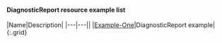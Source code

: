#### DiagnosticReport resource example list

|Name|Description|
|---|---||
|<a href="DiagnosticReport-icims-diagnosticreport-example-1.html">Example-One</a>|DiagnosticReport example|
{:.grid}
